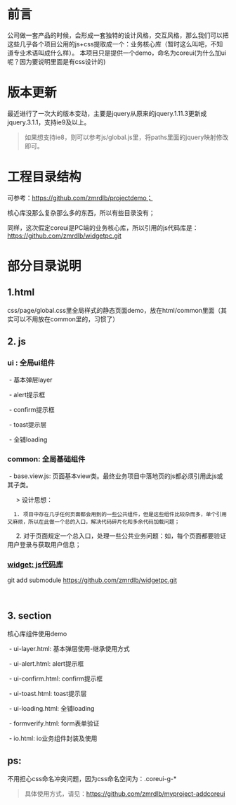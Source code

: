 # 前言

公司做一套产品的时候，会形成一套独特的设计风格，交互风格，那么我们可以把这些几乎各个项目公用的js+css提取成一个：业务核心库（暂时这么叫吧，不知道专业术语叫成什么样）。
本项目只是提供一个demo，命名为coreui(为什么加ui呢？因为要说明里面是有css设计的)

# 版本更新

最近进行了一次大的版本变动，主要是jquery从原来的jquery.1.11.3更新成jquery.3.1.1，支持ie9及以上。

> 如果想支持ie8，则可以参考js/global.js里，将paths里面的jquery映射修改即可。

# 工程目录结构

可参考：https://github.com/zmrdlb/projectdemo；

核心库没那么复杂那么多的东西，所以有些目录没有；

同样，这次假定coreui是PC端的业务核心库，所以引用的js代码库是：https://github.com/zmrdlb/widgetpc.git

# 部分目录说明

## 1.html

css/page/global.css里全局样式的静态页面demo，放在html/common里面（其实可以不用放在common里的，习惯了）

## 2. js

### ui : 全局ui组件
 
  - 基本弹层layer
  
  - alert提示框
  
  - confirm提示框
  
  - toast提示层
  
  - 全铺loading
  
  
### common: 全局基础组件

  - base.view.js: 页面基本view类。最终业务项目中落地页的js都必须引用此js或其子类。
  
      > 设计思想：
      
      1. 项目中存在几乎任何页面都会用到的一些公共组件，但是这些组件比较杂而多，单个引用又麻烦，所以在此做一个总的入口，解决代码碎片化和多余代码加载问题；
      
      2. 对于页面规定一个总入口，处理一些公共业务问题：如，每个页面都要验证用户登录与获取用户信息；
      
      
### [widget: js代码库](https://github.com/zmrdlb/widgetpc)
  
  git add submodule https://github.com/zmrdlb/widgetpc.git
 
      
## 3. section

核心库组件使用demo

  - ui-layer.html: 基本弹层使用-继承使用方式
  
  - ui-alert.html: alert提示框
  
  - ui-confirm.html: confirm提示框
  
  - ui-toast.html: toast提示层
  
  - ui-loading.html: 全铺loading
   
  - formverify.html: form表单验证
  
  - io.html: io业务组件封装及使用
  
## ps:

不用担心css命名冲突问题，因为css命名空间为：.coreui-g-*

> 具体使用方式，请见：https://github.com/zmrdlb/myproject-addcoreui

